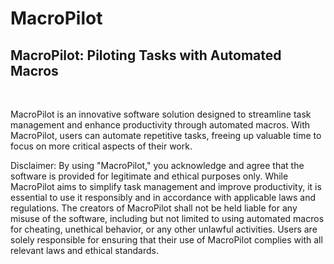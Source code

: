 # MacroPilot
## MacroPilot: Piloting Tasks with Automated Macros
<br>

MacroPilot is an innovative software solution designed to streamline task management and enhance productivity through automated macros. With MacroPilot, users can automate repetitive tasks, freeing up valuable time to focus on more critical aspects of their work.

Disclaimer:
By using "MacroPilot," you acknowledge and agree that the software is provided for legitimate and ethical purposes only. While MacroPilot aims to simplify task management and improve productivity, it is essential to use it responsibly and in accordance with applicable laws and regulations. The creators of MacroPilot shall not be held liable for any misuse of the software, including but not limited to using automated macros for cheating, unethical behavior, or any other unlawful activities. Users are solely responsible for ensuring that their use of MacroPilot complies with all relevant laws and ethical standards.






